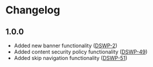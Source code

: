 # Changelog

## 1.0.0

-  Added new banner functionality ([DSWP-2](https://apps.itsm.gov.bc.ca/jira/browse/DSWP-2))
-  Added content security policy functionality ([DSWP-49](https://apps.itsm.gov.bc.ca/jira/browse/DSWP-49))
-  Added skip navigation functionality ([DSWP-51](https://apps.itsm.gov.bc.ca/jira/browse/DSWP-51))